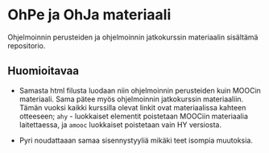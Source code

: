 # OhPe ja OhJa materiaali

Ohjelmoinnin perusteiden ja ohjelmoinnin jatkokurssin materiaalin sisältämä repositorio.

## Huomioitavaa
* Samasta html filusta luodaan niin ohjelmoinnin perusteiden kuin MOOCin materiaali. Sama pätee myös ohjelmoinnin jatkokurssin materiaaliin. Tämän vuoksi kaikki kurssilla olevat linkit ovat materiaalissa kahteen otteeseen; `ahy` - luokkaiset elementit poistetaan MOOCiin materiaalia laitettaessa, ja `amooc` luokkaiset poistetaan vain HY versiosta.

* Pyri noudattaaan samaa sisennystyyliä mikäki teet isompia muutoksia.
